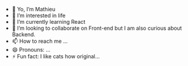 - 👋 Yo, I’m Mathieu
- 👀 I’m interested in life 
- 🌱 I’m currently learning React 
- 💞️ I’m looking to collaborate on Front-end but I am also curious about Backend.
- 📫 How to reach me ...
- 😄 Pronouns: ...
- ⚡ Fun fact: I like cats how original...

<!---
Tosmos91/Tosmos91 is a ✨ special ✨ repository because its `README.md` (this file) appears on your GitHub profile.
You can click the Preview link to take a look at your changes.
--->
